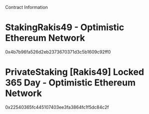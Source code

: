 Contract Information

# StakingRakis49 - Optimistic Ethereum Network

0x4b7b96fa526d2eb2373670371d3c5b1609c92ff0

# PrivateStaking [Rakis49] Locked 365 Day - Optimistic Ethereum Network

0x22540365fc445107403ee3fa3864fc1f5dc84c2f
